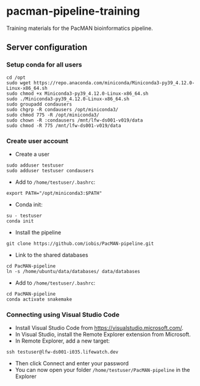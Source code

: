 # pacman-pipeline-training

Training materials for the PacMAN bioinformatics pipeline.

## Server configuration
### Setup conda for all users

```
cd /opt
sudo wget https://repo.anaconda.com/miniconda/Miniconda3-py39_4.12.0-Linux-x86_64.sh
sudo chmod +x Miniconda3-py39_4.12.0-Linux-x86_64.sh
sudo ./Miniconda3-py39_4.12.0-Linux-x86_64.sh
sudo groupadd condausers
sudo chgrp -R condausers /opt/miniconda3/
sudo chmod 775 -R /opt/miniconda3/
sudo chown -R :condausers /mnt/lfw-ds001-v019/data
sudo chmod -R 775 /mnt/lfw-ds001-v019/data
```

### Create user account

- Create a user

```
sudo adduser testuser
sudo adduser testuser condausers
```

- Add to `/home/testuser/.bashrc`:

```
export PATH="/opt/miniconda3:$PATH"
```

- Conda init:

```
su - testuser
conda init
```

- Install the pipeline

```
git clone https://github.com/iobis/PacMAN-pipeline.git
```

- Link to the shared databases

```
cd PacMAN-pipeline
ln -s /home/ubuntu/data/databases/ data/databases
```

- Add to `/home/testuser/.bashrc`:

```
cd PacMAN-pipeline
conda activate snakemake
```

### Connecting using Visual Studio Code

- Install Visual Studio Code from <https://visualstudio.microsoft.com/>.
- In Visual Studio, install the Remote Explorer extension from Microsoft.
- In Remote Explorer, add a new target:

```
ssh testuser@lfw-ds001-i035.lifewatch.dev
```

- Then click Connect and enter your password
- You can now open your folder `/home/testuser/PacMAN-pipeline` in the Explorer
